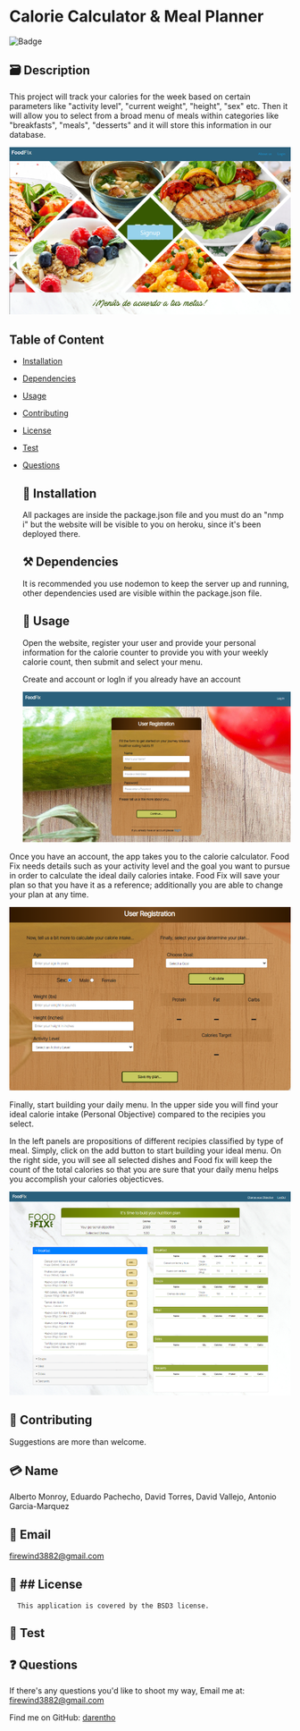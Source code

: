 # Calorie Calculator & Meal Planner

  ![Badge](https://img.shields.io/badge/License-BSD3-blue.svg)

  ## 🗃️ Description  
  This project will track your calories for the week based on certain parameters like "activity level", "current weight", "height", "sex" etc. Then it will allow you to select from a broad menu of meals within categories like "breakfasts", "meals", "desserts" and it will store this information in our database. 

  ![Food Fix Front Page](./public/images/readme/frontPage.png)

  ## Table of Content
- [Installation](#Installation)
- [Dependencies](#Dependencies)
- [Usage](#Usage)
- [Contributing](#Contributing)
- [License](#license)
- [Test](#Test)
- [Questions](#Questions)

  ## 💽 Installation 
  All packages are inside the package.json file and you must do an "nmp i" but the website will be visible to you on heroku, since it's been deployed there. 

  ## ⚒️ Dependencies 
  It is recommended you use nodemon to keep the server up and running, other dependencies used are visible within the package.json file. 

  ## 🦮 Usage 
  Open the website, register your user and provide your personal information for the calorie counter to provide you with your weekly calorie count, then submit and select your menu.

  Create and account or logIn if you already have an account

  ![Sign in](./public/images/readme/signUp.png)

  
Once you have an account, the app takes you to the calorie calculator. Food Fix needs details such as your activity level and the goal you want to pursue in order to calculate the ideal daily calories intake. Food Fix will save your plan so that you have it as a reference; additionally you are able to change your plan at any time.  

![Calorie Calculator](./public/images/readme/calorieCalculator.png)

  
Finally, start building your daily menu. In the upper side you will find your ideal calorie intake (Personal Objective) compared to the recipies you select.  

In the left panels are propositions of different recipies classified by type of meal. Simply, click on the add button to start building your ideal menu. On the right side, you will see all selected dishes and Food fix will keep the count of the total calories so that you are sure that your daily menu helps you accomplish your calories objecticves.  

![Menu Builder](./public/images/readme/menuBuilder.png)
  


  ## 🤝 Contributing 
  Suggestions are more than welcome. 

  ## 💳 Name 
  Alberto Monroy, Eduardo Pachecho, David Torres, David Vallejo, Antonio Garcia-Marquez

  ## 📧 Email 
  firewind3882@gmail.com

  ## 🔐 ## License
      This application is covered by the BSD3 license.

  ## 🧪 Test 
  

  

  ## ❓ Questions

If there's any questions you'd like to shoot my way, Email me at: firewind3882@gmail.com 
  
Find me on GitHub: [darentho](https://github.com/darentho)
  
  